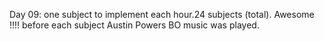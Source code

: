 Day 09:  one subject to implement each hour.24 subjects (total).
Awesome !!!!
before each subject Austin Powers BO music was played.


